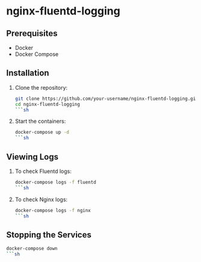 # nginx-fluentd-logging
## Prerequisites
- Docker
- Docker Compose
## Installation
1. Clone the repository:
   ```sh
   git clone https://github.com/your-username/nginx-fluentd-logging.git
   cd nginx-fluentd-logging
   ```sh
2. Start the containers:
   ```sh
   docker-compose up -d
   ```sh
## Viewing Logs
1. To check Fluentd logs:
   ```sh
   docker-compose logs -f fluentd
   ```sh
2. To check Nginx logs:
   ```sh
   docker-compose logs -f nginx
   ```sh
## Stopping the Services
```sh
docker-compose down
```sh
